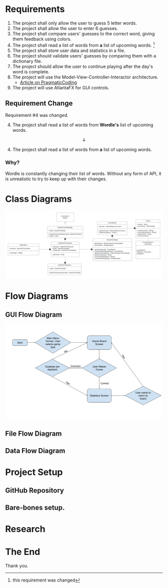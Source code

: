 # Requirements

1. The project shall only allow the user to guess 5 letter words.
2. The project shall allow the user to enter 6 guesses.
3. The project shall compare users' guesses to the correct word, giving them feedback using colors.
4. The project shall read a list of words from **a** list of upcoming words. [^1]
5. The project shall store user data and statistics in a file.
6. The project should validate users' guesses by comparing them with a dictionary file.
7. The project should allow the user to continue playing after the day's word is complete.
8. The project will use the Model-View-Controller-Interactor architecture.
   * [Article on PragmaticCoding](https://www.pragmaticcoding.ca/javafx/mvci/)
9. The project will use AtlantaFX for GUI controls.

[^1]: this requirement was changed

## Requirement Change

Requirement #4 was changed.

4. The project shall read a list of words from **Wordle's** list of upcoming words.

$$\downarrow$$

4. The project shall read a list of words from **a** list of upcoming words.

### Why?

Wordle is constantly changing their list of words. Without any form of API, it is unrealistic to try to keep up with their changes.

# Class Diagrams

![UML Class Diagram](uml.jpeg)

# Flow Diagrams

## GUI Flow Diagram

![GUI Flow Diagram](<gui flow.png>)

## File Flow Diagram

## Data Flow Diagram

# Project Setup

## GitHub Repository

## Bare-bones setup.

# Research

# The End

Thank you.

